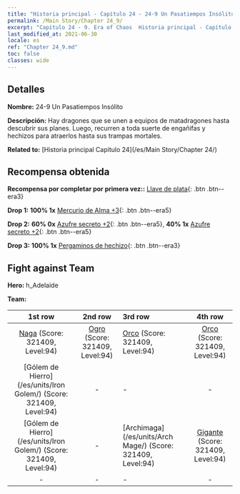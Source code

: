 ```yaml
---
title: "Historia principal - Capítulo 24 - 24-9 Un Pasatiempos Insólito"
permalink: /Main Story/Chapter 24_9/
excerpt: "Capítulo 24 - 9. Era of Chaos  Historia principal - Capítulo 24_9. 24-9 Un Pasatiempos Insólito"
last_modified_at: 2021-06-30
locale: es
ref: "Chapter 24_9.md"
toc: false
classes: wide
---
```


## Detalles

 **Nombre:** 24-9 Un Pasatiempos Insólito

 **Descripción:** Hay dragones que se unen a equipos de matadragones hasta descubrir sus planes. Luego, recurren a toda suerte de engañifas y hechizos para atraerlos hasta sus trampas mortales.

 **Related to:** [Historia principal Capítulo 24](/es/Main Story/Chapter 24/)

## Recompensa obtenida

 **Recompensa por completar por primera vez::** [Llave de plata](/ItemsES/con_693/){: .btn .btn--era3}

 **Drop 1:** **100% 1x** [Mercurio de Alma +3](/ItemsES/mat_84/){: .btn .btn--era5}

 **Drop 2:** **60% 0x** [Azufre secreto +2](/ItemsES/mat_78/){: .btn .btn--era5}, **40% 1x** [Azufre secreto +2](/ItemsES/mat_78/){: .btn .btn--era5}

 **Drop 3:** **100% 1x** [Pergaminos de hechizo](/ItemsES/con_694/){: .btn .btn--era3}


## Fight against Team
 **Hero:** h_Adelaide

 **Team:**


  | 1st row | 2nd row | 3rd row | 4th row |
  |:----:|:----:|:----|:----:|
  | [Naga](/es/units/Naga/) (Score: 321409, Level:94)  | [Ogro](/es/units/Ogre/) (Score: 321409, Level:94)  | [Orco](/es/units/Orc/) (Score: 321409, Level:94)  | [Orco](/es/units/Orc/) (Score: 321409, Level:94)  |
  | [Gólem de Hierro](/es/units/Iron Golem/) (Score: 321409, Level:94)  | - | - | - |
  | [Gólem de Hierro](/es/units/Iron Golem/) (Score: 321409, Level:94)  | - | [Archimaga](/es/units/Arch Mage/) (Score: 321409, Level:94)  | [Gigante](/es/units/Giant/) (Score: 321409, Level:94)  |
  | - | - | - | - |



